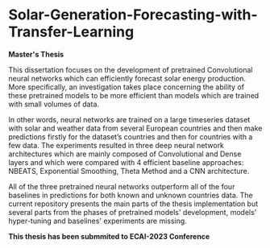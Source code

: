 # Solar-Generation-Forecasting-with-Transfer-Learning
**Master's Thesis**

This dissertation focuses on the development of pretrained Convolutional neural networks which can efficiently forecast solar energy production. More specifically, an investigation takes place concerning the ability of these pretrained models to be more efficient than models which are trained with small volumes of data.

In other words, neural networks are trained on a large timeseries dataset with solar and weather data from several European countries and then make predictions firstly for the dataset’s countries and then for countries with a few data. The experiments resulted in three deep neural network architectures which are mainly composed of Convolutional and Dense layers and which were compared with 4 efficient baseline approaches: NBEATS, Exponential Smoothing, Theta Method and a CNN architecture.

All of the three pretrained neural networks outperform all of the four baselines in predictions for both known and unknown countries data. The current repository presents the main parts of the thesis implementation but several parts from the phases of pretrained models' development, models' hyper-tuning and baselines' experiments are missing.

**This thesis has been submmited to ECAI-2023 Conference**
